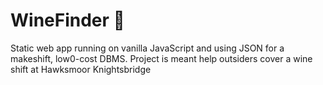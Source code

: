 # WineFinder 🍷
Static web app running on vanilla JavaScript and using JSON for a makeshift, low0-cost DBMS. 
Project is meant help outsiders cover a wine shift at Hawksmoor Knightsbridge
